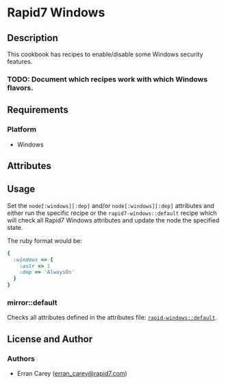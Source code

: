 # Rapid7 Windows
## Description
This cookbook has recipes to enable/disable some Windows security features.

### TODO: Document which recipes work with which Windows flavors.

## Requirements
### Platform
* Windows

## Attributes

## Usage
Set the `node[:windows][:dep]` and/or `node[:windows][:dep]` attributes and
either run the specific recipe or the `rapid7-windows::default` recipe which will check all Rapid7 Windows attributes and update the node the specified state.


The ruby format would be:

```ruby
{
  :windows => {
    :aslr => 1
    :dep => 'AlwaysOn'
  }
}
```

### mirror::default
Checks all attributes defined in the attributes file: [`rapid-windows::default`](https://github.com/rapid7-cookbooks/rapid7-windows/blob/master/attributes/default.rb).

## License and Author
### Authors
* Erran Carey (erran_carey@rapid7.com)
